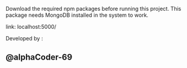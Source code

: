 Download the required npm packages before running this project.
This package needs MongoDB installed in the system to work.

link:
localhost:5000/

Developed by :<h2>@alphaCoder-69</h2>
